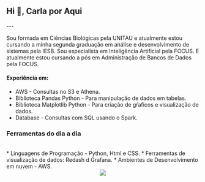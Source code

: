 <h2 align="left">Hi 👋,  Carla por Aqui</h2>
---

Sou formada em Ciências Biológicas pela UNITAU e atualmente estou cursando a minha segunda graduação em  análise e desenvolvimento de sistemas pela IESB. Sou especialista em Inteligência Artificial pela FOCUS. E atualmente estou cursando a pós em Administração de Bancos de Dados pela FOCUS.

<h4 align="left">Experiência em: </h4>

* AWS - Consultas no S3 e Athena.
* Biblioteca Pandas Python -  Para manipulação de dados em tabelas.
* Biblioteca Matplotlib Python - Para criação de gŕaficos e visualização de dados.
* Database - Consultas com SQL usando o Spark.

<h3 align="left">Ferramentas do dia a dia</h3>
<br>
* Linguagens de Programação - Python, Html e CSS.
* Ferramentas de visualização de dados: Redash d Grafana.
* Ambientes de Desenvolvimento em nuvem - AWS.

<div align = "center">
  <img src ="https://github.com/carlaallmeida/carlaallmeida/assets/102884279/8d80922c-9697-4944-9db7-0fece2b0796a" />
</div>
